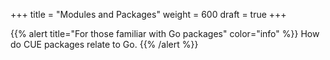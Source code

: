 +++
title = "Modules and Packages"
weight = 600
draft = true
+++

{{% alert title="For those familiar with Go packages" color="info" %}}
How do CUE packages relate to Go.
{{% /alert %}}


